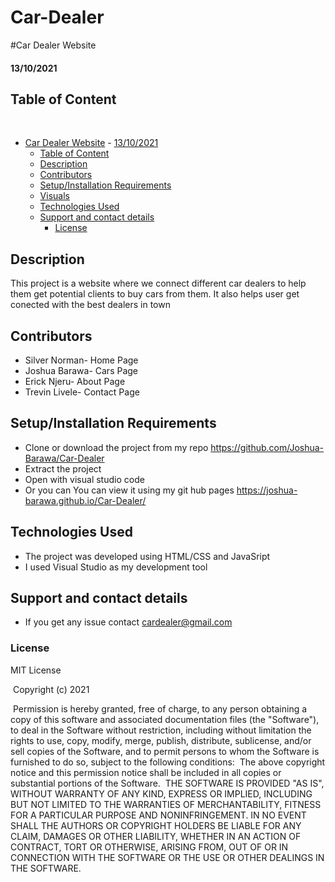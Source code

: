 # Car-Dealer

#Car Dealer Website
#### 13/10/2021

## Table of Content
​
- [Car Dealer Website](#car-dealer-website)
      - [13/10/2021](#13/10/2021)
  - [Table of Content](#table-of-content)
  - [Description](#description)
  - [Contributors](#contributors)
  - [Setup/Installation Requirements](#setupinstallation-requirements)
  - [Visuals](#visuals)
  - [Technologies Used](#technologies-used)
  - [Support and contact details](#support-and-contact-details)
    - [License](#license)



## Description
This project is a website where we connect different car dealers to help them get potential clients to buy cars from them. It also helps user get conected with the best dealers in town
## Contributors
* Silver Norman- Home Page
* Joshua Barawa- Cars Page
* Erick Njeru- About Page
* Trevin Livele- Contact Page
## Setup/Installation Requirements
* Clone or download the project from my repo https://github.com/Joshua-Barawa/Car-Dealer
* Extract the project 
* Open with visual studio code
* Or you can You can view it using my git hub pages https://joshua-barawa.github.io/Car-Dealer/

## Technologies Used
* The project was developed using HTML/CSS and JavaSript
* I used Visual Studio as my development tool
## Support and contact details
* If you get any issue contact cardealer@gmail.com
### License
MIT License


​
Copyright (c) 2021 



​
Permission is hereby granted, free of charge, to any person obtaining a copy
of this software and associated documentation files (the "Software"), to deal
in the Software without restriction, including without limitation the rights
to use, copy, modify, merge, publish, distribute, sublicense, and/or sell
copies of the Software, and to permit persons to whom the Software is
furnished to do so, subject to the following conditions:
​
The above copyright notice and this permission notice shall be included in all
copies or substantial portions of the Software.
​
THE SOFTWARE IS PROVIDED "AS IS", WITHOUT WARRANTY OF ANY KIND, EXPRESS OR
IMPLIED, INCLUDING BUT NOT LIMITED TO THE WARRANTIES OF MERCHANTABILITY,
FITNESS FOR A PARTICULAR PURPOSE AND NONINFRINGEMENT. IN NO EVENT SHALL THE
AUTHORS OR COPYRIGHT HOLDERS BE LIABLE FOR ANY CLAIM, DAMAGES OR OTHER
LIABILITY, WHETHER IN AN ACTION OF CONTRACT, TORT OR OTHERWISE, ARISING FROM,
OUT OF OR IN CONNECTION WITH THE SOFTWARE OR THE USE OR OTHER DEALINGS IN THE
SOFTWARE.
